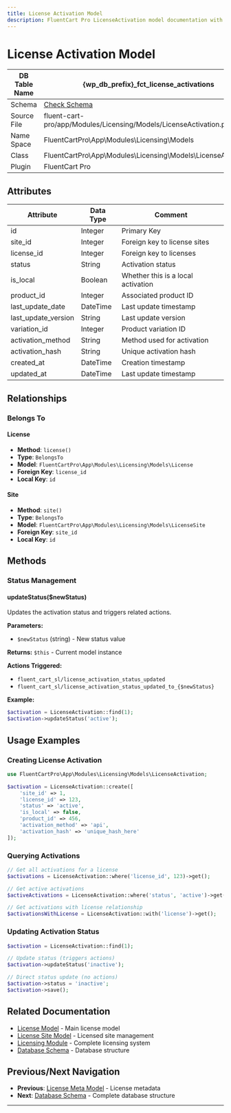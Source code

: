 ```yaml
---
title: License Activation Model
description: FluentCart Pro LicenseActivation model documentation with attributes, scopes, relationships, and methods.
---
```


# License Activation Model

| DB Table Name | {wp_db_prefix}_fct_license_activations      |
| ------------- | -------------------------------------------- |
| Schema        | [Check Schema](/database/schema#fct-license-activations-table) |
| Source File   | fluent-cart-pro/app/Modules/Licensing/Models/LicenseActivation.php |
| Name Space    | FluentCartPro\App\Modules\Licensing\Models  |
| Class         | FluentCartPro\App\Modules\Licensing\Models\LicenseActivation |
| Plugin        | FluentCart Pro                               |

## Attributes

| Attribute           | Data Type | Comment |
| ------------------- | --------- | ------- |
| id                  | Integer   | Primary Key |
| site_id             | Integer   | Foreign key to license sites |
| license_id          | Integer   | Foreign key to licenses |
| status              | String    | Activation status |
| is_local            | Boolean   | Whether this is a local activation |
| product_id          | Integer   | Associated product ID |
| last_update_date    | DateTime  | Last update timestamp |
| last_update_version | String    | Last update version |
| variation_id        | Integer   | Product variation ID |
| activation_method   | String    | Method used for activation |
| activation_hash     | String    | Unique activation hash |
| created_at          | DateTime  | Creation timestamp |
| updated_at          | DateTime  | Last update timestamp |

## Relationships

### Belongs To

#### License
- **Method**: `license()`
- **Type**: `BelongsTo`
- **Model**: `FluentCartPro\App\Modules\Licensing\Models\License`
- **Foreign Key**: `license_id`
- **Local Key**: `id`

#### Site
- **Method**: `site()`
- **Type**: `BelongsTo`
- **Model**: `FluentCartPro\App\Modules\Licensing\Models\LicenseSite`
- **Foreign Key**: `site_id`
- **Local Key**: `id`

## Methods

### Status Management

#### updateStatus($newStatus)
Updates the activation status and triggers related actions.

**Parameters:**
- `$newStatus` (string) - New status value

**Returns:** `$this` - Current model instance

**Actions Triggered:**
- `fluent_cart_sl/license_activation_status_updated`
- `fluent_cart_sl/license_activation_status_updated_to_{$newStatus}`

**Example:**
```php
$activation = LicenseActivation::find(1);
$activation->updateStatus('active');
```

## Usage Examples

### Creating License Activation

```php
use FluentCartPro\App\Modules\Licensing\Models\LicenseActivation;

$activation = LicenseActivation::create([
    'site_id' => 1,
    'license_id' => 123,
    'status' => 'active',
    'is_local' => false,
    'product_id' => 456,
    'activation_method' => 'api',
    'activation_hash' => 'unique_hash_here'
]);
```

### Querying Activations

```php
// Get all activations for a license
$activations = LicenseActivation::where('license_id', 123)->get();

// Get active activations
$activeActivations = LicenseActivation::where('status', 'active')->get();

// Get activations with license relationship
$activationsWithLicense = LicenseActivation::with('license')->get();
```

### Updating Activation Status

```php
$activation = LicenseActivation::find(1);

// Update status (triggers actions)
$activation->updateStatus('inactive');

// Direct status update (no actions)
$activation->status = 'inactive';
$activation->save();
```

## Related Documentation

- [License Model](./license) - Main license model
- [License Site Model](./license-site) - Licensed site management
- [Licensing Module](/modules/licensing) - Complete licensing system
- [Database Schema](/database/schema) - Database structure

## Previous/Next Navigation

- **Previous**: [License Meta Model](./license-meta) - License metadata
- **Next**: [Database Schema](/database/schema) - Complete database structure

---

